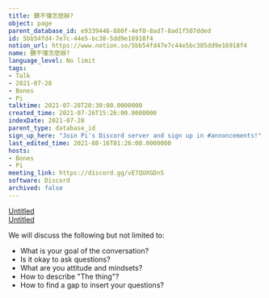 ```yaml
---
title: 聽不懂怎麼辦?
object: page
parent_database_id: e9339446-880f-4ef0-8ad7-8ad1f507dded
id: 5bb54fd4-7e7c-44e5-bc38-5dd9e16918f4
notion_url: https://www.notion.so/5bb54fd47e7c44e5bc385dd9e16918f4
name: 聽不懂怎麼辦?
language_level: No limit
tags:
- Talk
- 2021-07-28
- Bones
- Pi
talktime: 2021-07-28T20:30:00.0000000
created_time: 2021-07-26T15:26:00.0000000
indexDate: 2021-07-28
parent_type: database_id
sign_up_here: "Join Pi's Discord server and sign up in #annoncements!"
last_edited_time: 2021-08-16T01:26:00.0000000
hosts:
- Bones
- Pi
meeting_link: https://discord.gg/vE7QUXGDnS
software: Discord
archived: false
---
```




[Untitled](https://www.notion.so/12c4a9e645d54aefa860b5f927a0b220)   
[Untitled](https://www.notion.so/482e61b02b9c4456b2b4fe86bb7544c6)   


We will discuss the following but not limited to:
   - What is your goal of the conversation?
   - Is it okay to ask questions?
   - What are you attitude and mindsets?
   - How to describe "The thing"?
   - How to find a gap to insert your questions?






